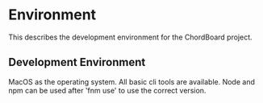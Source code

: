 # Environment

This describes the development environment for the ChordBoard project.

## Development Environment

MacOS as the operating system. All basic cli tools are available.
Node and npm can be used after 'fnm use' to use the correct version.
